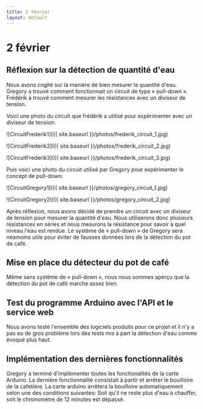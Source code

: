 ```yaml
---
title: 2 février
layout: default
---
```


2 février
==========

Réflexion sur la détection de quantité d'eau
--------------------------------------------

Nous avons cogité sur la manière de bien mesurer la quantité d'eau. Gregory
a trouvé comment fonctionnait un circuit de type « pull-down ». Frédérik a trouvé comment
mesurer les résistances avec un diviseur de tension. 

Voici une photo du circuit que frédérik a utilisé pour expérimenter avec
un diviseur de tension:

![CircuitFrederik1]({{ site.baseurl }}/photos/frederik_circuit_1.jpg)

![CircuitFrederik2]({{ site.baseurl }}/photos/frederik_circuit_2.jpg)

![CircuitFrederik3]({{ site.baseurl }}/photos/frederik_circuit_3.jpg)

Puis voici une photo du circuit utilisé par Gregory pour expérimenter le
concept de pull-down:

![CircuitGregory1]({{ site.baseurl }}/photos/gregory_circuit_1.jpg)

![CircuitGregory2]({{ site.baseurl }}/photos/gregory_circuit_2.jpg)

Après réflexion, nous avons décidé de prendre un circuit avec un diviseur de
tension pour mesurer la quantité d'eau. Nous utiliserons donc 
plusieurs résistances en séries et nous mesurons la résistance pour savoir
à quel niveau l'eau est rendue. Le système de « pull-down » de Gregory sera
néamoins utile pour éviter de fausses données lors de la détection du pot de
café.

Mise en place du détecteur du pot de café
-----------------------------------------

Même sans système de « pull-down », nous nous sommes aperçu que la détection du
pot de café marche assez bien.

Test du programme Arduino avec l'API et le service web
------------------------------------------------------

Nous avons testé l'ensemble des logiciels produits pour ce projet et il n'y a
pas eu de gros problème lors des tests mis à part la détection d'eau comme
évoqué plus haut.

Implémentation des dernières fonctionnalités
--------------------------------------------

Gregory a terminé d'implémenter toutes les fonctionalités de la carte
Arduino. La dernière fonctionnalité consistait à partir et arrêter le
bouilloire de la cafetière. La carte arduino arrêtera la bouilloire
automatiquement selon une des conditions suivantes: Soit qu'il ne reste
plus d'eau à chauffer, soit le chronomètre de 12 minutes est dépassé.

